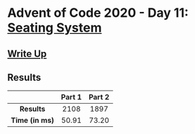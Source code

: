 # Advent of Code 2020 - Day 11: [Seating System](https://adventofcode.com/2020/day/11)

## [Write Up](https://codingap.github.io/advent-of-code/writeups/2020/day11)

## Results

|                  | **Part 1** | **Part 2** |
| :--------------: | :--------: | :--------: |
|   **Results**    | 2108 | 1897 |
| **Time (in ms)** | 50.91 | 73.20 |
